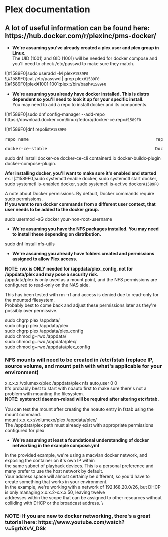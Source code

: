 # Plex documentation
## A lot of useful information can be found here: https&#65279;://hub.docker.com/r/plexinc/pms-docker/
- **We're assuming you've already created a plex user and plex group in Linux.** \
The UID (1001) and GID (1001) will be needed for docker compose and you'll need to check /etc/passwd to make sure they match.

![#1589F0]sudo useradd -M plex`#1589F0` \
![#1589F0]cat /etc/passwd | grep plex`#1589F0` \
![#1589F0]plex:x:1001:1001:plex::/bin/bash`#1589F0`

- **We're assuming you already have docker installed. This is distro dependent so you'll need to look it up for your specific install.** \
You may need to add a repo to install docker and its components.

![#1589F0]sudo dnf config-manager --add-repo https&#65279;://download.docker.com/linux/fedora/docker-ce.repo`#1589F0`

![#1589F0]dnf repolist`#1589F0`  
<pre>repo name                                                repo id</pre>
<pre>docker-ce-stable                                         Docker CE Stable - x86_64</pre>

sudo dnf install docker-ce docker-ce-cli containerd.io docker-buildx-plugin docker-compose-plugin.

**Afer installing docker, you'll want to make sure it's enabled and started** \
ex. ![#1589F0]sudo systemctl enable docker, sudo systemctl start docker, sudo systemctl is-enabled docker, sudo systemctl is-active docker`#1589F0`

A note about Docker permissions. By default, Docker commands require sudo permissions. \
**If you want to run docker commands from a different user context, that user needs to be added to the docker group.**

sudo usermod -aG docker your-non-root-username

- **We're assuming you have the NFS packages installed. You may need to install these depending on distribution.**

sudo dnf install nfs-utils

- **We're assuming you already have folders created and permissions assigned to allow Plex access.**

**NOTE: rwx is ONLY needed for /appdata/plex_config, not for /appdata/plex and may pose a security risk.** \
/appdata/plex is only used as a mount point, and the NFS permissions are configured to read-only on the NAS side.

This has been tested with rm -rf and access is denied due to read-only for the mounted filesystem. \
Probably best to come back and adjust these permissions later as they're possibly over permissive.

sudo chgrp plex /appdata/ \
sudo chgrp plex /appdata/plex \
sudo chgrp plex /appdata/plex_config \
sudo chmod g+rwx /appdata/ \
sudo chmod g+rwx /appdata/plex/ \
sudo chmod g+rwx /appdata/plex_config

### NFS mounts will need to be created in /etc/fstab (replace IP, source volume, and mount path with what's applicable for your environment)

x.x.x.x:/volumexx/plex /appdata/plex nfs auto,user 0 0 \
It's probably best to start with noauto first to make sure there's not a problem with mounting the filesystem. \
**NOTE: systemctl daemon-reload will be required after altering etc/fstab.**

You can test the mount after creating the noauto entry in fstab using the mount command. \
mount x.x.x.x:/volumexx/plex /appdata/plex/ \
The /appdata/plex path must already exist with appropriate permissions configured for plex

- **We're assuming at least a foundational understanding of docker networking in the example compose.yml**

In the provided example, we're using a macvlan docker network, and exposing the container on it's own IP within \
the same subnet of playback devices. This is a personal preference and many prefer to use the host network by default. \
Your address space will almost certainly be different, so you'd have to create something that works in your environment. \
In the example, we're working with a network of 192.168.20.0/26, but DHCP is only managing x.x.x.2-x.x.x.50, leaving twelve \
addresses within the scope that can be assigned to other resources without colliding with DHCP or the broadcast address. \
### NOTE: If you are new to docker networking, there's a great tutorial here: https&#65279;://www&#65279;.youtube.com/watch?v=5grbXvV_DSk